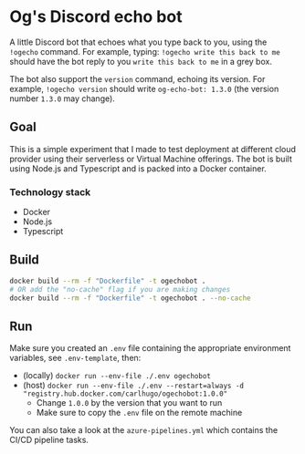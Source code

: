 # Og's Discord echo bot

A little Discord bot that echoes what you type back to you, using the `!ogecho` command. For example, typing: `!ogecho write this back to me` should have the bot reply to you `write this back to me` in a grey box.

The bot also support the `version` command, echoing its version. For example, `!ogecho version` should write `og-echo-bot: 1.3.0` (the version number `1.3.0` may change).

## Goal

This is a simple experiment that I made to test deployment at different cloud provider using their serverless or Virtual Machine offerings.
The bot is built using Node.js and Typescript and is packed into a Docker container.

### Technology stack

-   Docker
-   Node.js
-   Typescript

## Build

```bash
docker build --rm -f "Dockerfile" -t ogechobot .
# OR add the "no-cache" flag if you are making changes
docker build --rm -f "Dockerfile" -t ogechobot . --no-cache
```

## Run

Make sure you created an `.env` file containing the appropriate environment variables, see `.env-template`, then:

-   (locally) `docker run --env-file ./.env ogechobot`
-   (host) `docker run --env-file ./.env --restart=always -d "registry.hub.docker.com/carlhugo/ogechobot:1.0.0"`
    -   Change `1.0.0` by the version that you want to run
    -   Make sure to copy the `.env` file on the remote machine

You can also take a look at the `azure-pipelines.yml` which contains the CI/CD pipeline tasks.
